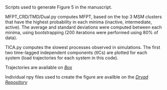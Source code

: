 Scripts used to generate Figure 5 in the manuscript. 

MFPT_CRD/TMD/Dual.py computes MFPT, based on the top 3 MSM clusters that have the highest probability in each minima (inactive, intermediate, active). The average and standard deviations were computed between each minima, using bootstrapping (200 iterations were performed using 80% of data).

TICA.py computes the slowest processes observed in simulations. The first two time-lagged independent components (tICs) are plotted for each system (load trajectories for each system in this code). 

Trajectories are available on [*Box*](https://uofi.box.com/s/4g3xmumfmesb68y7tb0fn8wvhvycylrf)

Individual npy files used to create the figure are availble on the [*Dryad Repository*](https://doi.org/doi:10.5061/dryad.4b8gthtmf)
